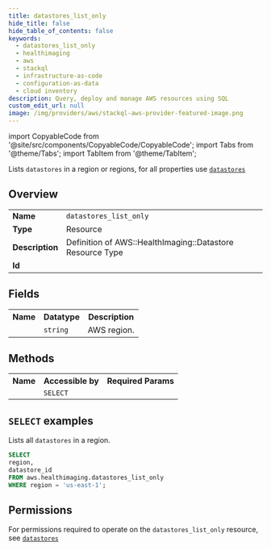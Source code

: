 ```yaml
---
title: datastores_list_only
hide_title: false
hide_table_of_contents: false
keywords:
  - datastores_list_only
  - healthimaging
  - aws
  - stackql
  - infrastructure-as-code
  - configuration-as-data
  - cloud inventory
description: Query, deploy and manage AWS resources using SQL
custom_edit_url: null
image: /img/providers/aws/stackql-aws-provider-featured-image.png
---
```


import CopyableCode from '@site/src/components/CopyableCode/CopyableCode';
import Tabs from '@theme/Tabs';
import TabItem from '@theme/TabItem';

Lists <code>datastores</code> in a region or regions, for all properties use <a href="/providers/aws/serviceName/datastores/"><code>datastores</code></a>

## Overview
<table><tbody>
<tr><td><b>Name</b></td><td><code>datastores_list_only</code></td></tr>
<tr><td><b>Type</b></td><td>Resource</td></tr>
<tr><td><b>Description</b></td><td>Definition of AWS::HealthImaging::Datastore Resource Type</td></tr>
<tr><td><b>Id</b></td><td><CopyableCode code="aws.healthimaging.datastores_list_only" /></td></tr>
</tbody></table>

## Fields
<table><tbody><tr><th>Name</th><th>Datatype</th><th>Description</th></tr><tr><td><CopyableCode code="region" /></td><td><code>string</code></td><td>AWS region.</td></tr>
</tbody></table>

## Methods

<table><tbody>
  <tr>
    <th>Name</th>
    <th>Accessible by</th>
    <th>Required Params</th>
  </tr>
  <tr>
    <td><CopyableCode code="list_resources" /></td>
    <td><code>SELECT</code></td>
    <td><CopyableCode code="region" /></td>
  </tr>
</tbody></table>

## `SELECT` examples
Lists all <code>datastores</code> in a region.
```sql
SELECT
region,
datastore_id
FROM aws.healthimaging.datastores_list_only
WHERE region = 'us-east-1';
```


## Permissions

For permissions required to operate on the <code>datastores_list_only</code> resource, see <a href="/providers/aws/healthimaging/datastores/#permissions"><code>datastores</code></a>


